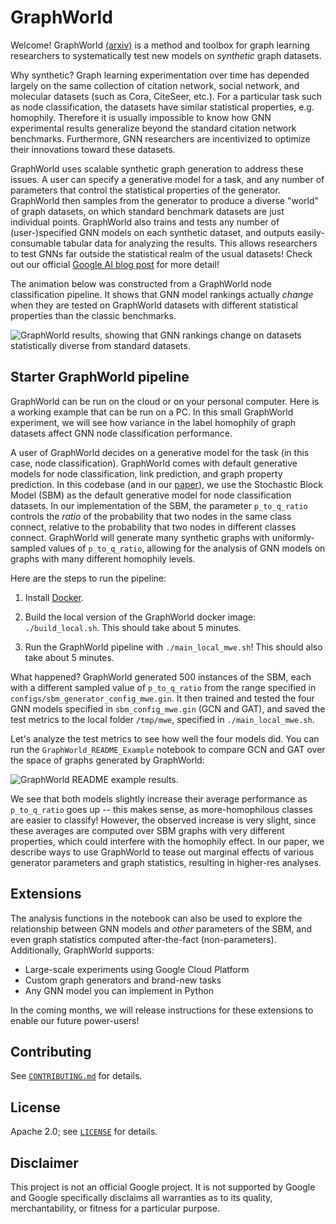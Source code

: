 # GraphWorld

Welcome! GraphWorld [(arxiv)](https://arxiv.org/abs/2203.00112) is a method and
toolbox for graph learning researchers to systematically test new models on
*synthetic* graph datasets.

Why synthetic?
Graph learning experimentation over time has depended largely on the same
collection of citation network, social network, and molecular datasets (such
as Cora, CiteSeer, etc.). For a particular task such as node classification,
the datasets have similar statistical properties, e.g. homophily. Therefore it
is usually impossible to know how GNN experimental results generalize beyond the
standard citation network benchmarks. Furthermore, GNN researchers are
incentivized to optimize their innovations toward these datasets.

GraphWorld uses scalable synthetic graph generation to address these issues. A
user can specify a generative model for a task, and any number of parameters
that control the statistical properties of the generator. GraphWorld then
samples from the generator to produce a diverse "world" of graph datasets, on
which standard benchmark datasets are just individual points. GraphWorld also
trains and tests any number of (user-)specified GNN models on each synthetic
dataset, and outputs easily-consumable tabular data for analyzing the results.
This allows researchers to test GNNs far outside the statistical realm of the
usual datasets! Check out our official [Google AI blog post](https://goo.gle/3wdl8rU)
for more detail!

The animation below was constructed from a GraphWorld node classification
pipeline. It shows that GNN model rankings actually *change* when they are
tested on GraphWorld datasets with different statistical properties than the classic
benchmarks.

![GraphWorld results, showing that GNN rankings change on datasets statistically diverse from standard datasets.](nc_results.gif)

## Starter GraphWorld pipeline

GraphWorld can be run on the cloud or on your personal computer. Here is a
 working example that can be run on a PC. In this small GraphWorld
experiment, we will see how variance in the label homophily of graph datasets
affect GNN node classification performance.

A user of GraphWorld decides on a generative model for
the task (in this case, node classification). GraphWorld comes with default
generative models for node classification, link prediction, and graph property
prediction. In this codebase (and in our
[paper](https://arxiv.org/abs/2203.00112)), we use the Stochastic Block Model
(SBM) as the default generative model for node classification datasets. In our
implementation of  the SBM, the parameter `p_to_q_ratio` controls the *ratio* of
the probability that two nodes in the same class connect, relative to the
probability that two nodes in different classes connect. GraphWorld will
generate many synthetic graphs with uniformly-sampled values of `p_to_q_ratio`,
allowing for the analysis of GNN models on graphs with many different homophily
levels.

Here are the steps to run the pipeline:

1. Install [Docker](https://www.docker.com/).

2. Build the local version of the GraphWorld docker image: `./build_local.sh`.
   This should take about 5 minutes.

3. Run the GraphWorld pipeline with `./main_local_mwe.sh`! This should also take
   about 5 minutes.
   
What happened? GraphWorld generated 500 instances of the SBM, each with a
different sampled value of `p_to_q_ratio` from the range specified in
`configs/sbm_generator_config_mwe.gin`. It then trained and tested the four
GNN models specified in `sbm_config_mwe.gin` (GCN and GAT), and saved the test
metrics to  the local folder `/tmp/mwe`, specified in `./main_local_mwe.sh`.

Let's analyze the test metrics to see how well the four models did. You can run
the `GraphWorld_README_Example` notebook to compare GCN and GAT over the space
of graphs generated by GraphWorld:

![GraphWorld README example results.](graphworld_mwe_result.png)

We see that both models slightly increase their
average performance as `p_to_q_ratio` goes up -- this makes sense,
as more-homophilous classes are easier to classify! However, the observed
increase is very slight, since these averages are computed over SBM graphs
with very different properties, which could interfere with the homophily
effect. In our paper, we describe ways to use GraphWorld to tease out
marginal effects of various generator parameters and graph statistics,
resulting in higher-res analyses.


## Extensions
The analysis functions in the notebook can also be used to explore the
relationship between GNN models and *other* parameters of the SBM, and even
graph statistics computed after-the-fact (non-parameters). Additionally,
GraphWorld supports:

* Large-scale experiments using Google Cloud Platform
* Custom graph generators and brand-new tasks
* Any GNN model you can implement in Python

In the coming months, we will release instructions for these extensions to
enable our future power-users!

## Contributing

See [`CONTRIBUTING.md`](CONTRIBUTING.md) for details.

## License

Apache 2.0; see [`LICENSE`](LICENSE) for details.

## Disclaimer

This project is not an official Google project. It is not supported by
Google and Google specifically disclaims all warranties as to its quality,
merchantability, or fitness for a particular purpose.
